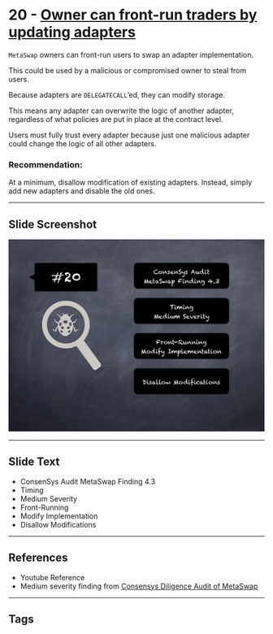 
# 20 - [Owner can front-run traders by updating adapters](./Owner%20can%20front-run%20traders%20by%20updating%20adapters.md)

`MetaSwap` owners can front-run users to swap an adapter implementation. 

This could be used by a malicious or compromised owner to steal from users. 

Because adapters are `DELEGATECALL`’ed, they can modify storage. 

This means any adapter can overwrite the logic of another adapter, regardless of what policies are put in place at the contract level. 

Users must fully trust every adapter because just one malicious adapter could change the logic of all other adapters.

### Recommendation:
At a minimum, disallow modification of existing adapters. Instead, simply add new adapters and disable the old ones.
___
## Slide Screenshot
![020.png](../../images/7.%20Audit%20Findings%20101/020.png)
___
## Slide Text
- ConsenSys Audit MetaSwap Finding 4.3
- Timing
- Medium Severity
- Front-Running
- Modify Implementation
- Disallow Modifications
___
## References
- Youtube Reference
- Medium severity finding from [Consensys Diligence Audit of MetaSwap](https://consensys.net/diligence/audits/2020/08/metaswap/#owner-can-front-run-traders-by-updating-adapters)
___
## Tags
